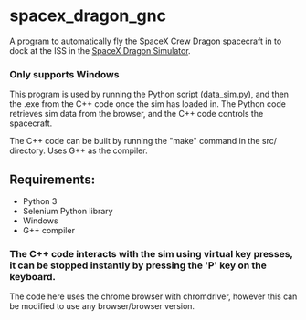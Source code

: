# spacex_dragon_gnc

A program to automatically fly the SpaceX Crew Dragon spacecraft in to dock at the ISS in the [SpaceX Dragon Simulator](https://iss-sim.spacex.com/).

### Only supports Windows  

This program is used by running the Python script (data_sim.py), and then the .exe from the C++ code once the sim has loaded in. The Python code retrieves sim data from the browser, and the C++ code controls the spacecraft. 

The C++ code can be built by running the "make" command in the src/ directory. Uses G++ as the compiler.

## Requirements:
* Python 3
* Selenium Python library
* Windows
* G++ compiler

### The C++ code interacts with the sim using virtual key presses, it can be stopped instantly by pressing the 'P' key on the keyboard.  

The code here uses the chrome browser with chromdriver, however this can be modified to use any browser/browser version.

